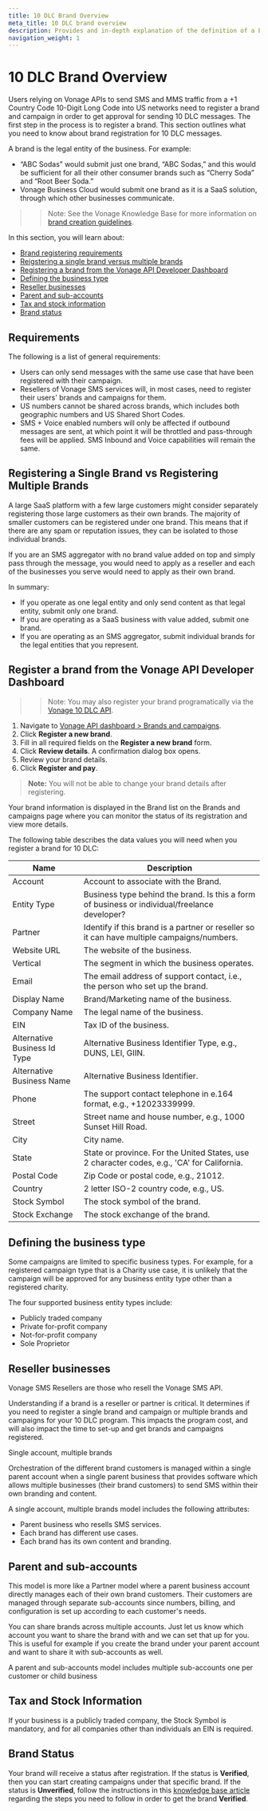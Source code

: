 ```yaml
---
title: 10 DLC Brand Overview
meta_title: 10 DLC brand overview 
description: Provides and in-depth explanation of the definition of a brand, brand registration requirements, defining your business, and data requirements for registering a brand for 10 DLC. 
navigation_weight: 1
---
```


# 10 DLC Brand Overview

Users relying on Vonage APIs to send SMS and MMS traffic from a +1 Country Code 10-Digit Long Code into US networks need to register a brand and campaign in order to get approval for sending 10 DLC messages. The first step in the process is to register a brand. This section outlines what you need to know about brand registration for 10 DLC messages.

A brand is the legal entity of the business. For example:

* “ABC Sodas” would submit just one brand, “ABC Sodas,” and this would be sufficient for all their other consumer brands such as “Cherry Soda” and “Root Beer Soda.”
* Vonage Business Cloud would submit one brand as it is a SaaS solution, through which other businesses communicate.

>> Note: See the Vonage Knowledge Base for more information on [brand creation guidelines](https://help.nexmo.com/hc/en-us/articles/4407712172692-10DLC-Guidelines-for-brand-creation).

In this section, you will learn about:

* [Brand registering requirements](#requirements)
* [Reigstering a single brand versus multiple brands](#registering-a-single-brand-vs-registering-multiple-brands)
* [Registering a brand from the Vonage API Developer Dashboard](#register-a-brand-from-the-vonage-api-developer-dashboard)
* [Defining the business type](#defining-the-business-type)
* [Reseller businesses](#reseller-businesses)
* [Parent and sub-accounts](#parent-and-sub-accounts)
* [Tax and stock information](#tax-and-stock-information)
* [Brand status](#brand-status)

## Requirements

The following is a list of general requirements:

* Users can only send messages with the same use case that have been registered with their campaign.
* Resellers of Vonage SMS services will, in most cases, need to register their users' brands and campaigns for them.
* US numbers cannot be shared across brands, which includes both geographic numbers and US Shared Short Codes.
* SMS + Voice enabled numbers will only be affected if outbound messages are sent, at which point it will be throttled and pass-through fees will be applied. SMS Inbound and Voice capabilities will remain the same.

## Registering a Single Brand vs Registering Multiple Brands

A large SaaS platform with a few large customers might consider separately registering those large customers as their own brands. The majority of smaller customers can be registered under one brand. This means that if there are any spam or reputation issues, they can be isolated to those individual brands.

If you are an SMS aggregator with no brand value added on top and simply pass through the message, you would need to apply as a reseller and each of the businesses you serve would need to apply as their own brand.

In summary:

* If you operate as one legal entity and only send content as that legal entity, submit only one brand.
* If you are operating as a SaaS business with value added, submit one brand.
* If you are operating as an SMS aggregator, submit individual brands for the legal entities that you represent.

## Register a brand from the Vonage API Developer Dashboard

>> Note: You may also register your brand programatically via the [Vonage 10 DLC API](/api/10dlc).

1. Navigate to [Vonage API dashboard > Brands and campaigns](https://dashboard.nexmo.com/sms/brands).
2. Click **Register a new brand**.
3. Fill in all required fields on the **Register a new brand** form.
4. Click **Review details**. A confirmation dialog box opens.
5. Review your brand details.
6. Click **Register and pay**.

> **Note:** You will not be able to change your brand details after registering.

Your brand information is displayed in the Brand list on the Brands and campaigns page where you can monitor the status of its registration and view more details.

The following table describes the data values you will need when you register a brand for 10 DLC:

| Name      | Description |
| ----------- | ----------- |
| Account      | Account to associate with the Brand.       |
| Entity Type      | Business type behind the brand. Is this a form of business or individual/freelance developer?    |
| Partner      | Identify if this brand is a partner or reseller so it can have multiple campaigns/numbers.       |
| Website URL      | The website of the business.       |
| Vertical      | The segment in which the business operates.       |
| Email      | The email address of support contact, i.e., the person who set up the brand.       |
| Display Name      | Brand/Marketing name of the business.       |
| Company Name      | The legal name of the business.       |
| EIN      | Tax ID of the business.       |
| Alternative Business Id Type      | Alternative Business Identifier Type, e.g., DUNS, LEI, GIIN.       |
| Alternative Business Name      | Alternative Business Identifier.       |
| Phone      | The support contact telephone in e.164 format, e.g., +12023339999.       |
| Street      | Street name and house number, e.g., 1000 Sunset Hill Road.       |
| City      | City name.       |
| State      | State or province. For the United States, use 2 character codes, e.g., 'CA' for California.       |
| Postal Code      | Zip Code or postal code, e.g., 21012.       |
| Country      | 2 letter ISO-2 country code, e.g., US.       |
| Stock Symbol      | The stock symbol of the brand.       |
| Stock Exchange      | The stock exchange of the brand.       |

## Defining the business type

Some campaigns are limited to specific business types. For example, for a registered campaign type that is a Charity use case, it is unlikely that the campaign will be approved for any business entity type other than a registered charity.

The four supported business entity types include:

* Publicly traded company
* Private for-profit company
* Not-for-profit company
* Sole Proprietor

## Reseller businesses

Vonage SMS Resellers are those who resell the Vonage SMS API.

Understanding if a brand is a reseller or partner is critical. It determines if you need to register a single brand and campaign or multiple brands and campaigns for your 10 DLC program. This impacts the program cost, and will also impact the time to set-up and get brands and campaigns registered.

Single account, multiple brands

Orchestration of the different brand customers is managed within a single parent account when a single parent business that provides software which allows multiple businesses (their brand customers) to send SMS within their own branding and content. 

A single account, multiple brands model includes the following attributes:

* Parent business who resells SMS services.
* Each brand has different use cases.
* Each brand has its own content and branding.

## Parent and sub-accounts

This model is more like a Partner model where a parent business account directly manages each of their own brand customers. Their customers are managed through separate sub-accounts since numbers, billing, and configuration is set up according to each customer's needs.

You can share brands across multiple accounts. Just let us know which account you want to share the brand with and we can set that up for you. This is useful for example if you create the brand under your parent account and want to share it with sub-accounts as well.

A parent and sub-accounts model includes multiple sub-accounts one per customer or child business

## Tax and Stock Information

If your business is a publicly traded company, the Stock Symbol is mandatory, and for all companies other than individuals an EIN is required.

## Brand Status

Your brand will receive a status after registration. If the status is **Verified**, then you can start creating campaigns under that specific brand. If the status is **Unverified**, follow the instructions in this [knowledge base article](https://help.nexmo.com/hc/en-us/articles/4407720043284) regarding the steps you need to follow in order to get the brand **Verified**.
